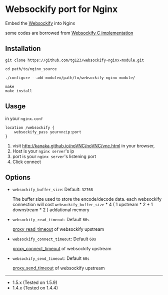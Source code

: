 Websockify port for Nginx
=========================

Embed the [Websockify](https://github.com/kanaka/websockify/) into Nginx

some codes are borrowed from [Websockify C implementation](https://github.com/kanaka/websockify/tree/master/other)


Installation
------------
    

    git clone https://github.com/tg123/websockify-nginx-module.git
    
    cd path/to/nginx_source
    
    ./configure --add-module=/path/to/websockify-nginx-module/
    
    make
    make install


Uasge
-----

  in your `nginx.conf`
  
    location /websockify {
        websockify_pass yourvncip:port
    }

    

  1. visit <http://kanaka.github.io/noVNC/noVNC/vnc.html> in your browser, 
  1. Host is your `nginx server`'s ip
  1. port is your `nginx server`'s listening port
  1. Click connect

Options
-------

  * `websockify_buffer_size`:  Default: `32768` 

    The buffer size used to store the encode/decode data.
    each websockify connection will cost `websockify_buffer_size` * 4 ( 1 upstream * 2 + 1 downstream * 2 ) addational memory


  * `websockify_read_timeout`: Default `60s`
    
    [proxy_read_timeout](http://nginx.org/en/docs/http/ngx_http_proxy_module.html#proxy_read_timeout) of websockify upstream


  * `websockify_connect_timeout`: Default `60s`
    
    [proxy_connect_timeout](http://nginx.org/en/docs/http/ngx_http_proxy_module.html#proxy_connect_timeout) of websockify upstream


  * `websockify_send_timeout`: Default `60s`
    
    [proxy_send_timeout](http://nginx.org/en/docs/http/ngx_http_proxy_module.html#proxy_send_timeout) of websockify upstream

    

-------------------

 * 1.5.x (Tested on 1.5.9)
 * 1.4.x (Tested on 1.4.4)
